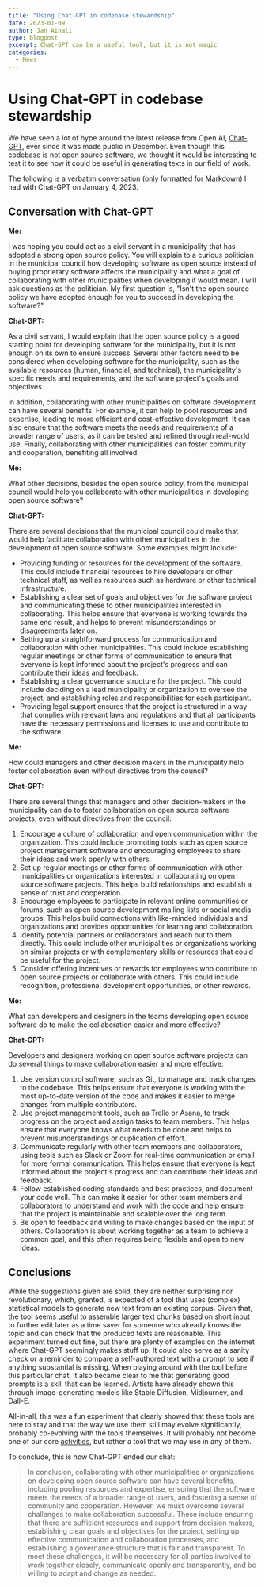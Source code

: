 ```yaml
---
title: "Using Chat-GPT in codebase stewardship"
date: 2023-01-09
author: Jan Ainali
type: blogpost
excerpt: Chat-GPT can be a useful tool, but it is not magic
categories:
  - News
---
```


# Using Chat-GPT in codebase stewardship

We have seen a lot of hype around the latest release from Open AI, [Chat-GPT](https://chat.openai.com/chat), ever since it was made public in December.
Even though this codebase is not open source software, we thought it would be interesting to test it to see how it could be useful in generating texts in our field of work.

The following is a verbatim conversation (only formatted for Markdown) I had with Chat-GPT on January 4, 2023.

## Conversation with Chat-GPT

**Me:**

I was hoping you could act as a civil servant in a municipality that has adopted a strong open source policy.
You will explain to a curious politician in the municipal council how developing software as open source instead of buying proprietary software affects the municipality and what a goal of collaborating with other municipalities when developing it would mean. I will ask questions as the politician.
My first question is, "Isn't the open source policy we have adopted enough for you to succeed in developing the software?"

**Chat-GPT:**

As a civil servant, I would explain that the open source policy is a good starting point for developing software for the municipality, but it is not enough on its own to ensure success.
Several other factors need to be considered when developing software for the municipality, such as the available resources (human, financial, and technical), the municipality's specific needs and requirements, and the software project's goals and objectives.

In addition, collaborating with other municipalities on software development can have several benefits.
For example, it can help to pool resources and expertise, leading to more efficient and cost-effective development. It can also ensure that the software meets the needs and requirements of a broader range of users, as it can be tested and refined through real-world use.
Finally, collaborating with other municipalities can foster community and cooperation, benefiting all involved.

**Me:**

What other decisions, besides the open source policy, from the municipal council would help you collaborate with other municipalities in developing open source software?

**Chat-GPT:**

There are several decisions that the municipal council could make that would help facilitate collaboration with other municipalities in the development of open source software. Some examples might include:

* Providing funding or resources for the development of the software. This could include financial resources to hire developers or other technical staff, as well as resources such as hardware or other technical infrastructure.
* Establishing a clear set of goals and objectives for the software project and communicating these to other municipalities interested in collaborating. This helps ensure that everyone is working towards the same end result, and helps to prevent misunderstandings or disagreements later on.
* Setting up a straightforward process for communication and collaboration with other municipalities. This could include establishing regular meetings or other forms of communication to ensure that everyone is kept informed about the project's progress and can contribute their ideas and feedback.
* Establishing a clear governance structure for the project. This could include deciding on a lead municipality or organization to oversee the project, and establishing roles and responsibilities for each participant.
* Providing legal support ensures that the project is structured in a way that complies with relevant laws and regulations and that all participants have the necessary permissions and licenses to use and contribute to the software.

**Me:**

How could managers and other decision makers in the municipality help foster collaboration even without directives from the council?

**Chat-GPT:**

There are several things that managers and other decision-makers in the municipality can do to foster collaboration on open source software projects, even without directives from the council:

1. Encourage a culture of collaboration and open communication within the organization. This could include promoting tools such as open source project management software and encouraging employees to share their ideas and work openly with others.
2. Set up regular meetings or other forms of communication with other municipalities or organizations interested in collaborating on open source software projects. This helps build relationships and establish a sense of trust and cooperation.
3. Encourage employees to participate in relevant online communities or forums, such as open source development mailing lists or social media groups. This helps build connections with like-minded individuals and organizations and provides opportunities for learning and collaboration.
4. Identify potential partners or collaborators and reach out to them directly. This could include other municipalities or organizations working on similar projects or with complementary skills or resources that could be useful for the project.
5. Consider offering incentives or rewards for employees who contribute to open source projects or collaborate with others. This could include recognition, professional development opportunities, or other rewards.

**Me:**

What can developers and designers in the teams developing open source software do to make the collaboration easier and more effective?

**Chat-GPT:**

Developers and designers working on open source software projects can do several things to make collaboration easier and more effective:

1. Use version control software, such as Git, to manage and track changes to the codebase. This helps ensure that everyone is working with the most up-to-date version of the code and makes it easier to merge changes from multiple contributors.
2. Use project management tools, such as Trello or Asana, to track progress on the project and assign tasks to team members. This helps ensure that everyone knows what needs to be done and helps to prevent misunderstandings or duplication of effort.
3. Communicate regularly with other team members and collaborators, using tools such as Slack or Zoom for real-time communication or email for more formal communication. This helps ensure that everyone is kept informed about the project's progress and can contribute their ideas and feedback.
4. Follow established coding standards and best practices, and document your code well. This can make it easier for other team members and collaborators to understand and work with the code and help ensure that the project is maintainable and scalable over the long term.
5. Be open to feedback and willing to make changes based on the input of others. Collaboration is about working together as a team to achieve a common goal, and this often requires being flexible and open to new ideas.

## Conclusions

While the suggestions given are solid, they are neither surprising nor revolutionary, which, granted, is expected of a tool that uses (complex) statistical models to generate new text from an existing corpus.
Given that, the tool seems useful to assemble larger text chunks based on short input to further edit later as a time saver for someone who already knows the topic and can check that the produced texts are reasonable.
This experiment turned out fine, but there are plenty of examples on the internet where Chat-GPT seemingly makes stuff up.
It could also serve as a sanity check or a reminder to compare a self-authored text with a prompt to see if anything substantial is missing.
When playing around with the tool before this particular chat, it also became clear to me that generating good prompts is a skill that can be learned. Artists have already shown this through image-generating models like Stable Diffusion, Midjourney, and Dall-E.

All-in-all, this was a fun experiment that clearly showed that these tools are here to stay and that the way we use them still may evolve significantly, probably co-evolving with the tools themselves.
It will probably not become one of our core [activities](https://about.publiccode.net/activities/), but rather a tool that we may use in any of them.

To conclude, this is how Chat-GPT ended our chat:

> In conclusion, collaborating with other municipalities or organizations on developing open source software can have several benefits, including pooling resources and expertise, ensuring that the software meets the needs of a broader range of users, and fostering a sense of community and cooperation.
> However, we must overcome several challenges to make collaboration successful.
> These include ensuring that there are sufficient resources and support from decision makers, establishing clear goals and objectives for the project, setting up effective communication and collaboration processes, and establishing a governance structure that is fair and transparent.
> To meet these challenges, it will be necessary for all parties involved to work together closely, communicate openly and transparently, and be willing to adapt and change as needed.
